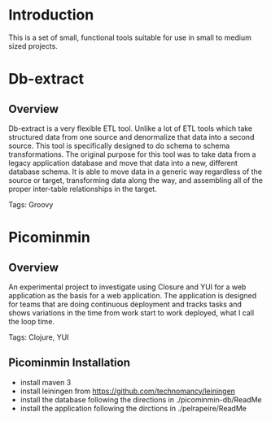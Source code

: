 # Introduction
This is a set of small, functional tools suitable for use in small to medium sized projects.

# Db-extract 
## Overview
Db-extract is a very flexible ETL tool.  Unlike a lot of ETL tools which take structured data from one source and denormalize that data into a second source.  This tool is specifically designed to do schema to schema transformations.  The original purpose for this tool was to take data from a legacy application database and move that data into a new, different database schema.  It is able to move data in a generic way regardless of the source or target, transforming data along the way, and assembling all of the proper inter-table relationships in the target.

Tags: Groovy

# Picominmin 
## Overview
An experimental project to investigate using Closure and YUI for a web application as the basis for a web
application. The application is designed for teams that are doing continuous deployment and tracks tasks and shows variations in the time from work start to work deployed, what I call the loop time.

Tags: Clojure, YUI

## Picominmin Installation
- install maven 3
- install leiningen from https://github.com/technomancy/leiningen
- install the database following the directions in ./picominmin-db/ReadMe
- install the application following the dirctions in ./pelrapeire/ReadMe
